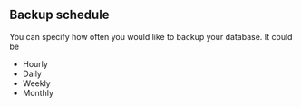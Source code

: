 <!-- usedin: [ _legacy_docker/Databases/database-backup-v1.md, _maestro/Databases/database-backup-v1.md, _node/Databases/database-backup-v1.md, _rails/databases/database-backup-v1.md] -->


## Backup schedule

You can specify how often you would like to backup your database. It could be

- Hourly 
- Daily 
- Weekly 
- Monthly 

